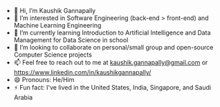 - 👋 Hi, I’m Kaushik Gannapally
- 👀 I’m interested in Software Engineering (back-end > front-end) and Machine Learning Engineering
- 🌱 I’m currently learning Introduction to Artificial Intelligence and Data Management for Data Science in school
- 💞️ I’m looking to collaborate on personal/small group and open-source Computer Science projects
- 📫 Feel free to reach out to me at kaushik.gannapally@gmail.com or https://www.linkedin.com/in/kaushikgannapally/
- 😄 Pronouns: He/Him
- ⚡ Fun fact: I've lived in the United States, India, Singapore, and Saudi Arabia

<!---
kaushik-gannapally/kaushik-gannapally is a ✨ special ✨ repository because its `README.md` (this file) appears on your GitHub profile.
You can click the Preview link to take a look at your changes.
--->
